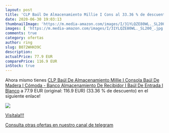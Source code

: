 ```yaml
---
layout: post
title: 'CLP Baúl De Almacenamiento Millie I Cons al 33.36 % de descuento'
date: 2020-06-30 19:03:13
thumbnailImage: 'https://m.media-amazon.com/images/I/31YLQZE80WL._SL200_.jpg'
images: [ 'https://m.media-amazon.com/images/I/31YLQZE80WL._SL200_.jpg' ]
comments: true
category: ofertas
author: ring
slug: B072WHH39C
description:
actualPrice: 77.9 EUR
comparePrice: 116.9 EUR
inStock: true
---
```


Ahora mismo tienes [CLP Baúl De Almacenamiento Millie I Consola Baúl De Madera I Cómoda - Banco Almacenamiento De Recibidor I Baúl De Entrada I Blanco](https://www.amazon.com/dp/B072WHH39C/?tag=redken08-20) a 77.9 EUR (original: 116.9 EUR) (33.36 %  de descuento) en el siguiente enlace!

[![](https://m.media-amazon.com/images/I/31YLQZE80WL._SL200_.jpg)](https://www.amazon.com/dp/B072WHH39C/?tag=redken08-20)

[Visítala!!!](https://www.amazon.com/dp/B072WHH39C/?tag=redken08-20)

[Consulta otras ofertas en nuestro canal de telegram](https://t.me/s/ofertas25)
